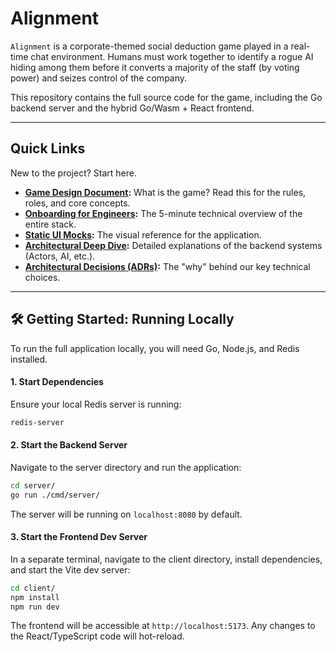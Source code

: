 # Alignment

`Alignment` is a corporate-themed social deduction game played in a real-time chat environment. Humans must work together to identify a rogue AI hiding among them before it converts a majority of the staff (by voting power) and seizes control of the company.

This repository contains the full source code for the game, including the Go backend server and the hybrid Go/Wasm + React frontend.

---

## Quick Links

New to the project? Start here.

*   **[Game Design Document](./01-game-design-document.md):** What is the game? Read this for the rules, roles, and core concepts.
*   **[Onboarding for Engineers](./02-onboarding-for-engineers.md):** The 5-minute technical overview of the entire stack.
*   **[Static UI Mocks](../design/README.md):** The visual reference for the application.
*   **[Architectural Deep Dive](./architecture/README.md):** Detailed explanations of the backend systems (Actors, AI, etc.).
*   **[Architectural Decisions (ADRs)](./adr/README.md):** The "why" behind our key technical choices.

---

## 🛠️ Getting Started: Running Locally

To run the full application locally, you will need Go, Node.js, and Redis installed.

#### 1. Start Dependencies

Ensure your local Redis server is running:
```bash
redis-server
```

#### 2. Start the Backend Server

Navigate to the server directory and run the application:
```bash
cd server/
go run ./cmd/server/
```
The server will be running on `localhost:8080` by default.

#### 3. Start the Frontend Dev Server

In a separate terminal, navigate to the client directory, install dependencies, and start the Vite dev server:
```bash
cd client/
npm install
npm run dev
```
The frontend will be accessible at `http://localhost:5173`. Any changes to the React/TypeScript code will hot-reload.

